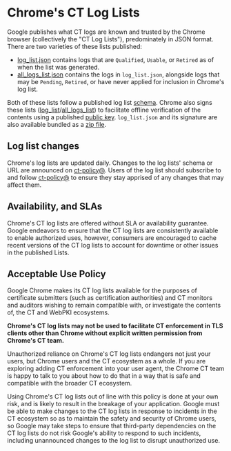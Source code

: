 # Chrome's CT Log Lists

Google publishes what CT logs are known and trusted by the Chrome browser
(collectively the "CT Log Lists"), predominately in JSON format. There are two
varieties of these lists published:

 * [log_list.json](https://www.gstatic.com/ct/log_list/v3/log_list.json)
   contains logs that are `Qualified`, `Usable`, or `Retired` as of when the
   list was generated.
 * [all_logs_list.json](https://www.gstatic.com/ct/log_list/v3/all_logs_list.json)
   contains the logs in `log_list.json`, alongside logs that may be `Pending`,
   `Retired`, or have never applied for inclusion in Chrome's log list.

Both of these lists follow a published log list
[schema](https://www.gstatic.com/ct/log_list/v3/log_list_schema.json). Chrome
also signs these lists
([log_list](https://www.gstatic.com/ct/log_list/v3/log_list.sig)/[all_logs_list](https://www.gstatic.com/ct/log_list/v3/all_logs_list.sig))
to facilitate offline verification of the
contents using a published [public
key](https://www.gstatic.com/ct/log_list/v3/log_list_pubkey.pem).
`log_list.json` and its signature are also available bundled as a [zip
file](https://www.gstatic.com/ct/log_list/v3/log_list.zip).

## Log list changes
Chrome's log lists are updated daily. Changes to the log lists' schema or URL
are announced on
[ct-policy@](https://groups.google.com/a/chromium.org/g/ct-policy/). Users of
the log list should subscribe to and follow
[ct-policy@](https://groups.google.com/a/chromium.org/g/ct-policy/) to ensure
they stay apprised of any changes that may affect them.

## Availability, and SLAs
Chrome's CT log lists are offered without SLA or availability guarantee. Google
endeavors to ensure that the CT log lists are consistently available to enable
authorized uses, however, consumers are encouraged to cache recent versions of
the CT log lists to account for downtime or other issues in the published Lists.

## Acceptable Use Policy
Google Chrome makes its CT log lists available for the purposes of certificate
submitters (such as certification authorities) and CT monitors and auditors
wishing to remain compatible with, or investigate the contents of, the CT and
WebPKI ecosystems.

**Chrome's CT log lists may not be used to facilitate CT enforcement in TLS
clients other than Chrome without explicit written permission from Chrome's CT
team.**

Unauthorized reliance on Chrome's CT log lists endangers not just your users,
but Chrome users and the CT ecosystem as a whole. If you are exploring adding CT
enforcement into your user agent, the Chrome CT team is happy to talk to you
about how to do that in a way that is safe and compatible with the broader CT
ecosystem.

Using Chrome's CT log lists out of line with this policy is done at your own
risk, and is likely to result in the breakage of your application. Google must
be able to make changes to the CT log lists in response to incidents in the CT
ecosystem so as to maintain the safety and security of Chrome users, so Google
may take steps to ensure that third-party dependencies on the CT log lists do
not risk Google's ability to respond to such incidents, including unannounced
changes to the log list to disrupt unauthorized use.

